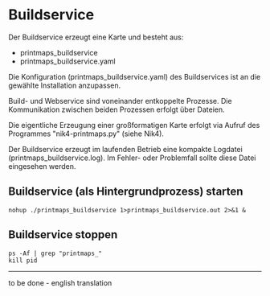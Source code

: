 # Buildservice

Der Buildservice erzeugt eine Karte und besteht aus:
* printmaps_buildservice
* printmaps_buildservice.yaml

Die Konfiguration (printmaps_buildservice.yaml) des Buildservices ist an die gewählte Installation anzupassen.

Build- und Webservice sind voneinander entkoppelte Prozesse.
Die Kommunikation zwischen beiden Prozessen erfolgt über Dateien.

Die eigentliche Erzeugung einer großformatigen Karte erfolgt via Aufruf des Programmes "nik4-printmaps.py" (siehe Nik4).

Der Buildservice erzeugt im laufenden Betrieb eine kompakte Logdatei (printmaps_buildservice.log).
Im Fehler- oder Problemfall sollte diese Datei eingesehen werden.

## Buildservice (als Hintergrundprozess) starten

    nohup ./printmaps_buildservice 1>printmaps_buildservice.out 2>&1 &

## Buildservice stoppen

    ps -Af | grep "printmaps_"
    kill pid

---

to be done - english translation
